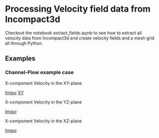 # Processing Velocity field data from Incompact3d
Checkout the notebook extract_fields.ipynb to see how to extract all velocity data from Incompact3d and create velocity fields and a mesh grid all through Python.

## Examples

### Channel-Flow example case

X-component Velocity in the XY-plane

[Imgur](https://i.imgur.com/aoUy1r8.png)
[XY](https://i.imgur.com/aoUy1r8.png)
<blockquote class="imgur-embed-pub" lang="en" data-id="a/aoUy1r8" data-context="false" ><a href="//imgur.com/a/aoUy1r8"></a></blockquote><script async src="//s.imgur.com/min/embed.js" charset="utf-8"></script>

X-component Velocity in the YZ-plane

[Imgur](https://i.imgur.com/oLpe8Ty.png)

X-component Velocity in the XZ-plane

[Imgur](https://i.imgur.com/lO0rkAY.png?1)
